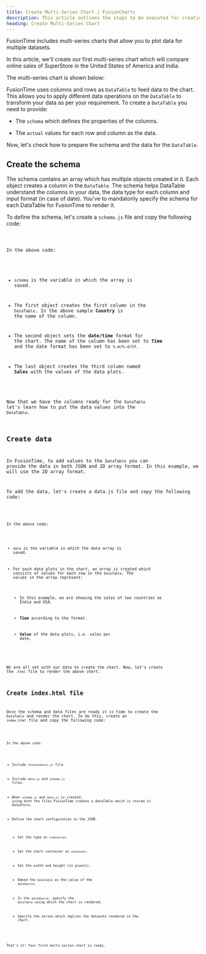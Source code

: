 ```yaml
---
title: Create Multi-Series Chart | FusionCharts
description: This article outlines the steps to be executed for creating a multi-series chart.
heading: Create Multi-Series Chart
---
```


FusionTime includes multi-series charts that allow you to plot data for multiple datasets. 

In this article, we'll create our first multi-series chart which will compare online sales of SuperStore in the United States of America and India. 

The multi-series chart is shown below:

<Live chart>

FusionTime uses columns and rows as `DataTable` to feed data to the chart. This allows you to apply different data operations on the `DataTable` to transform your data as per your requirement. To create a `DataTable` you need to provide:

* The `schema` which defines the properties of the columns.  

* The `actual` values for each row and column as the data.

Now, let's check how to prepare the schema and the data for the `DataTable`.

## Create the schema

The schema contains an array which has multiple objects created in it. Each object creates a column in the `DataTable`. The schema helps DataTable understand the columns in your data, the data type for each column and input format (in case of date). You've to mandatorily specify the schema for each DataTable for FusionTime to render it.

To define the schema, let's create a `schema.js` file and copy the following code:

<Code Snippet>

In the above code:

* `schema` is the variable in which the array is saved.

* The first object creates the first column in the `DataTable`. In the above sample **Country** is the name of the column.

* The second object sets the **date/time** format for the chart. The name of the column has been set to **Time** and the date format has been set to `%-m/%-d/%Y`.

* The last object creates the third column named **Sales** with the values of the data plots.

Now that we have the columns ready for the `DataTable` let's learn how to put the data values into the `DataTable`.

## Create data

In FusionTime, to add values to the `DataTable` you can provide the data in both JSON and 2D array format. In this example, we will use the 2D array format.

To add the data, let's create a data.js file and copy the following code:

<Code Snippet>

In the above code:

* `data` is the variable in which the data array is saved.

* For each data plots in the chart, an array is created which consists of values for each row in the `DataTable`. The values in the array represent:

    * In this example, we are showing the sales of two countries as India and USA.

    * **Time** according to the format.

    * **Value** of the data plots, i.e. sales per date.

We are all set with our data to create the chart. Now, let's create the `.html` file to render the above chart.

## Create index.html file

Once the schema and data files are ready it is time to create the `DataTable` and render the chart. To do this, create an `index.html` file and copy the following code: 

<Code Snippet>

In the above code:

* Include `fusioncharts.js` file.

* Include `data.js` and `schema.js` files.

* When `schema.js` and `data.js` is created, using both the files FusionTime creates a dataTable which is stored in DataStore. 

* Define the chart configuration in the JSON.

    * Set the type as `timeseries`.

    * Set the chart container as `container`.

    * Set the width and height (in pixels).

    * Embed the `DataTable` as the value of the `dataSource`.

    * In the `dataSource`, specify the `DataTable` using which the chart is rendered.

    * Specify the series which implies the datasets rendered in the chart.

That's it! Your first multi-series chart is ready.

